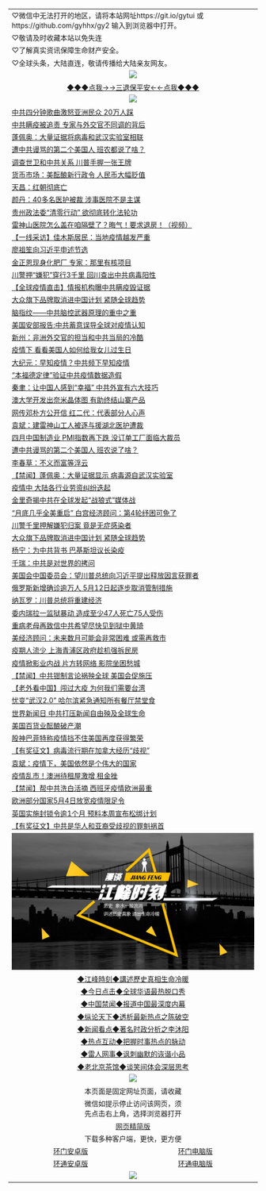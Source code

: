  <table>
<tr>
<td colspan="2" align=left>
♡微信中无法打开的地区，请将本站网址https://git.io/gytui 或 https://github.com/gyhhx/gy2 输入到浏览器中打开。 
 </td>
</tr>
 <tr>
 <td colspan="2" align=left>
♡敬请及时收藏本站以免失连
  <tr>
<td colspan="2" align=left>
♡了解真实资讯保障生命财产安全。
 </td>
   <tr>
<td colspan="2" align=left>
♡全球头条，大陆直连，敬请传播给大陆亲友网友。
 </td>
</tr>

</td>
 </tr>
  <tr>
    <td colspan="2" align=center><img src="https://github.com/gyhhx/image-upload/blob/master/3t%20(1).jpg"></td>
 </tr>
 <tr><td colspan="2" align="center"><a href="https://new.xsign.surf/oo.aspx?name=ogQuit&key=wuvfnsbmlgiqemgy&from=gy">◆◆◆点我→→三退保平安←←点我◆◆◆</a></td></tr>
  <tr>
    <td colspan="2" align=center><img src="https://cdn.jsdelivr.net/gh/gyoupiodf/im1/%E7%BD%91%E9%97%A8%E6%96%B0%E9%97%BB1.jpg"></td>
 </tr>
<tr><td colspan="2" align="left"><a href="https://img.xsurf.surf/?name=c1165992&key=wdcctzyyncblgvet&from=gy">中共四分钟歌曲激怒亚洲民众 20万人踩</a></td></tr>
<tr><td colspan="2" align="left"><a href="https://img.xsurf.surf/?name=c1165985&key=wdcctzyyncblgvet&from=gy">中共瞒疫被追责 专家与外交官不同调的背后</a></td></tr>
<tr><td colspan="2" align="left"><a href="https://img.xsurf.surf/?name=c1166030&key=wdcctzyyncblgvet&from=gy">蓬佩奥：大量证据将病毒和武汉实验室相联</a></td></tr>
<tr><td colspan="2" align="left"><a href="https://img.xsurf.surf/?name=c1166023&key=wdcctzyyncblgvet&from=gy">遭中共谩骂的第二个美国人 班农都说了啥？</a></td></tr>
<tr><td colspan="2" align="left"><a href="https://img.xsurf.surf/?name=c1166022&key=wdcctzyyncblgvet&from=gy">调查世卫和中共关系 川普手握一张王牌</a></td></tr>
<tr><td colspan="2" align="left"><a href="https://img.xsurf.surf/?name=c1166037&key=wdcctzyyncblgvet&from=gy">货币市场：美酝酿新行政令 人民币大幅贬值</a></td></tr>
<tr><td colspan="2" align="left"><a href="https://img.xsurf.surf/?name=c1166017&key=wdcctzyyncblgvet&from=gy">天昌：红朝彻底亡</a></td></tr>
<tr><td colspan="2" align="left"><a href="https://img.xsurf.surf/?name=c1165993&key=wdcctzyyncblgvet&from=gy">颜丹：40多名医护被裁 涉事医院不是主谋</a></td></tr>
<tr><td colspan="2" align="left"><a href="https://img.xsurf.surf/?name=c1166031&key=wdcctzyyncblgvet&from=gy">贵州政法委“清零行动” 欲彻底转化法轮功</a></td></tr>
<tr><td colspan="2" align="left"><a href="https://img.xsurf.surf/?name=c1166000&key=wdcctzyyncblgvet&from=gy">雷神山医院怎么盖在咱隔壁了？晦气！要求退房！（视频）</a></td></tr>
<tr><td colspan="2" align="left"><a href="https://img.xsurf.surf/?name=c1166042&key=wdcctzyyncblgvet&from=gy">【一线采访】佳木斯居民：当地疫情越发严重</a></td></tr>
<tr><td colspan="2" align="left"><a href="https://img.xsurf.surf/?name=c1166014&key=wdcctzyyncblgvet&from=gy">廖祖笙向习近平申述节选</a></td></tr>
<tr><td colspan="2" align="left"><a href="https://img.xsurf.surf/?name=c1166027&key=wdcctzyyncblgvet&from=gy">金正恩现身化肥厂 专家：那里有核项目</a></td></tr>
<tr><td colspan="2" align="left"><a href="https://img.xsurf.surf/?name=c1166044&key=wdcctzyyncblgvet&from=gy">川警押“嫌犯”穿行3千里 回川查出中共病毒阳性</a></td></tr>
<tr><td colspan="2" align="left"><a href="https://img.xsurf.surf/?name=c1165991&key=wdcctzyyncblgvet&from=gy">【全球疫情直击】情报机构曝中共瞒疫毁证据</a></td></tr>
<tr><td colspan="2" align="left"><a href="https://img.xsurf.surf/?name=c1166025&key=wdcctzyyncblgvet&from=gy">大众旗下品牌取消进中国计划 紧随全球趋势</a></td></tr>
<tr><td colspan="2" align="left"><a href="https://img.xsurf.surf/?name=c1166018&key=wdcctzyyncblgvet&from=gy">脑指纹——中共脑控武器原理的重中之重</a></td></tr>
<tr><td colspan="2" align="left"><a href="https://img.xsurf.surf/?name=c1166032&key=wdcctzyyncblgvet&from=gy">美国安部报告:中共蓄意误导全球对疫情认知</a></td></tr>
<tr><td colspan="2" align="left"><a href="https://img.xsurf.surf/?name=c1166034&key=wdcctzyyncblgvet&from=gy">新州：非洲外交官的担当和中共当局的冷酷</a></td></tr>
<tr><td colspan="2" align="left"><a href="https://img.xsurf.surf/?name=c1166036&key=wdcctzyyncblgvet&from=gy">疫情下 看看美国人如何给我女儿过生日</a></td></tr>
<tr><td colspan="2" align="left"><a href="https://img.xsurf.surf/?name=c1166021&key=wdcctzyyncblgvet&from=gy">大纪元：早知疫情？中共频下早知疫情</a></td></tr>
<tr><td colspan="2" align="left"><a href="https://img.xsurf.surf/?name=c1166013&key=wdcctzyyncblgvet&from=gy">“本福德定律”验证中共疫情数据造假</a></td></tr>
<tr><td colspan="2" align="left"><a href="https://img.xsurf.surf/?name=c1166009&key=wdcctzyyncblgvet&from=gy">秦聿：让中国人感到“幸福”  中共外宣有六大技巧</a></td></tr>
<tr><td colspan="2" align="left"><a href="https://img.xsurf.surf/?name=c1165998&key=wdcctzyyncblgvet&from=gy">澳大学开发出奈米晶体图 有助终结山寨产品</a></td></tr>
<tr><td colspan="2" align="left"><a href="https://img.xsurf.surf/?name=c1166047&key=wdcctzyyncblgvet&from=gy">网传邓朴方公开信 红二代：代表部分人心声</a></td></tr>
<tr><td colspan="2" align="left"><a href="https://img.xsurf.surf/?name=c1166008&key=wdcctzyyncblgvet&from=gy">袁斌：建雷神山工人被逐与援湖北医护遭裁</a></td></tr>
<tr><td colspan="2" align="left"><a href="https://img.xsurf.surf/?name=c1166043&key=wdcctzyyncblgvet&from=gy">四月中国制造业 PMI指数再下跌 没订单工厂面临大裁员</a></td></tr>
<tr><td colspan="2" align="left"><a href="https://img.xsurf.surf/?name=c1166040&key=wdcctzyyncblgvet&from=gy">遭中共谩骂的第二个美国人 班农说了啥？</a></td></tr>
<tr><td colspan="2" align="left"><a href="https://img.xsurf.surf/?name=c1166035&key=wdcctzyyncblgvet&from=gy">李春草：不义而富等浮云</a></td></tr>
<tr><td colspan="2" align="left"><a href="https://img.xsurf.surf/?name=c1166050&key=wdcctzyyncblgvet&from=gy">【禁闻】蓬佩奥：大量证据显示 病毒源自武汉实验室</a></td></tr>
<tr><td colspan="2" align="left"><a href="https://img.xsurf.surf/?name=c1166041&key=wdcctzyyncblgvet&from=gy">疫情中 大陆各行业劳资纠纷迭起</a></td></tr>
<tr><td colspan="2" align="left"><a href="https://img.xsurf.surf/?name=c1166026&key=wdcctzyyncblgvet&from=gy">金里奇揭中共在全球发起“战狼式”媒体战</a></td></tr>
<tr><td colspan="2" align="left"><a href="https://img.xsurf.surf/?name=c1166038&key=wdcctzyyncblgvet&from=gy">“月底几乎全美重启” 白宫经济顾问：第4轮纾困可免了</a></td></tr>
<tr><td colspan="2" align="left"><a href="https://img.xsurf.surf/?name=c1166046&key=wdcctzyyncblgvet&from=gy">川警千里押解嫌犯归案 竟是无症感染者</a></td></tr>
<tr><td colspan="2" align="left"><a href="https://img.xsurf.surf/?name=c1166006&key=wdcctzyyncblgvet&from=gy">大众旗下品牌取消进中国计划 紧随全球趋势</a></td></tr>
<tr><td colspan="2" align="left"><a href="https://img.xsurf.surf/?name=c1166015&key=wdcctzyyncblgvet&from=gy">杨宁：为中共背书 巴基斯坦议长染疫</a></td></tr>
<tr><td colspan="2" align="left"><a href="https://img.xsurf.surf/?name=c1166010&key=wdcctzyyncblgvet&from=gy">千瑞：中共是对世界的拷问</a></td></tr>
<tr><td colspan="2" align="left"><a href="https://img.xsurf.surf/?name=c1166016&key=wdcctzyyncblgvet&from=gy">美国会中国委员会：望川普总统向习近平提出释放因言获罪者</a></td></tr>
<tr><td colspan="2" align="left"><a href="https://img.xsurf.surf/?name=c1165997&key=wdcctzyyncblgvet&from=gy">俄罗斯新增确诊逾万人 5月12日起逐步取消管制措施</a></td></tr>
<tr><td colspan="2" align="left"><a href="https://img.xsurf.surf/?name=c1166024&key=wdcctzyyncblgvet&from=gy">纳瓦罗：川普总统将重建经济</a></td></tr>
<tr><td colspan="2" align="left"><a href="https://img.xsurf.surf/?name=c1166002&key=wdcctzyyncblgvet&from=gy">委内瑞拉一监狱暴动 造成至少47人死亡75人受伤</a></td></tr>
<tr><td colspan="2" align="left"><a href="https://img.xsurf.surf/?name=c1165999&key=wdcctzyyncblgvet&from=gy">重病老母再致信中共希望尽快见到狱中黄琦</a></td></tr>
<tr><td colspan="2" align="left"><a href="https://img.xsurf.surf/?name=c1166004&key=wdcctzyyncblgvet&from=gy">美经济顾问：未来数月可能会非常困难 或需再救市</a></td></tr>
<tr><td colspan="2" align="left"><a href="https://img.xsurf.surf/?name=c1166020&key=wdcctzyyncblgvet&from=gy">疫期人流少 上海青浦区政府趁机强拆民房</a></td></tr>
<tr><td colspan="2" align="left"><a href="https://img.xsurf.surf/?name=c1166012&key=wdcctzyyncblgvet&from=gy">疫情掀影业内战 片方转网络 影院坐困愁城</a></td></tr>
<tr><td colspan="2" align="left"><a href="https://img.xsurf.surf/?name=c1166051&key=wdcctzyyncblgvet&from=gy">【禁闻】中共钳制言论祸殃全球 美国会促施压</a></td></tr>
<tr><td colspan="2" align="left"><a href="https://img.xsurf.surf/?name=c1166045&key=wdcctzyyncblgvet&from=gy">【老外看中国】闯过大疫 为何我们需要台湾</a></td></tr>
<tr><td colspan="2" align="left"><a href="https://img.xsurf.surf/?name=c1166048&key=wdcctzyyncblgvet&from=gy">忧变“武汉2.0” 哈尔滨紧急通知所有餐厅禁堂食</a></td></tr>
<tr><td colspan="2" align="left"><a href="https://img.xsurf.surf/?name=c1166011&key=wdcctzyyncblgvet&from=gy">世界新闻日 中共打压新闻自由殃及全球生命</a></td></tr>
<tr><td colspan="2" align="left"><a href="https://img.xsurf.surf/?name=c1166019&key=wdcctzyyncblgvet&from=gy">美国百货业酝酿破产潮</a></td></tr>
<tr><td colspan="2" align="left"><a href="https://img.xsurf.surf/?name=c1166001&key=wdcctzyyncblgvet&from=gy">股神巴菲特称疫情挡不住美国再度获得繁荣</a></td></tr>
<tr><td colspan="2" align="left"><a href="https://img.xsurf.surf/?name=c1166007&key=wdcctzyyncblgvet&from=gy">【有奖征文】病毒流行期在加拿大经历“歧视”</a></td></tr>
<tr><td colspan="2" align="left"><a href="https://img.xsurf.surf/?name=c1166049&key=wdcctzyyncblgvet&from=gy">袁斌：疫情下，美国依然是个伟大的国家</a></td></tr>
<tr><td colspan="2" align="left"><a href="https://img.xsurf.surf/?name=c1165995&key=wdcctzyyncblgvet&from=gy">疫情乱市！澳洲待租屋激增 租金挫</a></td></tr>
<tr><td colspan="2" align="left"><a href="https://img.xsurf.surf/?name=c1166052&key=wdcctzyyncblgvet&from=gy">【禁闻】帮中共洗白活摘 西班牙疫情欧洲最重</a></td></tr>
<tr><td colspan="2" align="left"><a href="https://img.xsurf.surf/?name=c1166003&key=wdcctzyyncblgvet&from=gy">欧洲部分国家5月4日放宽疫情限足令</a></td></tr>
<tr><td colspan="2" align="left"><a href="https://img.xsurf.surf/?name=c1165996&key=wdcctzyyncblgvet&from=gy">英国实施封锁令逾1个月 预料本周宣布松绑计划</a></td></tr>
<tr><td colspan="2" align="left"><a href="https://img.xsurf.surf/?name=c1166033&key=wdcctzyyncblgvet&from=gy">【有奖征文】中共是华人和亚裔受歧视的罪魁祸首</a></td></tr>

 <tr>
   <td colspan="2" align=center><img src="https://github.com/gyoupiodf/im1/blob/master/jf-1.jpg"></td>
  </tr>
   <tr>
   <td colspan="2" align=center> 
<a href="https://new.xsign.surf/oo.aspx?name=c922850&key=wuvfnsbmlgiqemgy&from=gy&tag=9877">◆江峰時刻◆講述歷史真相生命冷暖</a><br/>
    </td>
  </tr>
   <tr>
   <td colspan="2" align=center> 
<a href="https://new.xsign.surf/oo.aspx?name=c816850&key=wuvfnsbmlgiqemgy&from=gy&tag=9877">◆今日点击◆全球华语最热脱口秀</a><br/>
    </td>
  </tr>
  <tr>
  <td colspan="2" align=center>
<a href="https://new.xsign.surf/oo.aspx?name=c816860&key=wuvfnsbmlgiqemgy&from=gy&tag=99733110">◆中国禁闻◆报道中国最深度内幕</a><br/>
   </tr>
  <tr>
     <td colspan="2" align=center>
<a href="https://new.xsign.surf/oo.aspx?name=c816855&key=wuvfnsbmlgiqemgy&from=gy&tag=997110">◆纵论天下◆透析最新热点之陈破空</a><br/>
   </tr>
   <tr>
      <td colspan="2" align=center>
<a href="https://new.xsign.surf/oo.aspx?name=c838308&key=wuvfnsbmlgiqemgy&from=gy&tag=9973110">◆新闻看点◆著名时政分析之李沐阳</a><br/>
   </tr>
   <tr>
     <td colspan="2" align=center>
<a href="https://new.xsign.surf/oo.aspx?name=c816852&key=wuvfnsbmlgiqemgy&from=gy&tag=9733110">◆热点互动◆把握时事热点的脉动</a><br/>
   </tr>
   <tr>
      <td colspan="2" align=center>
<a href="https://new.xsign.surf/oo.aspx?name=c816694&key=wuvfnsbmlgiqemgy&from=gy&tag=93310">◆雷人网事◆讽刺幽默的诙谐小品</a><br/>
   </tr>
   <tr>
    <td colspan="2" align=center>
<a href="https://new.xsign.surf/oo.aspx?name=c816650&key=wuvfnsbmlgiqemgy&from=gy&tag=9973110">◆老北京茶馆◆谈笑间体会深层思考</a><br/>
   </tr>
 
  <tr>
    <td colspan="2" align="center"><img src="https://cdn.jsdelivr.net/gh/opipe/up/oGate65.jpg"/></td>
  </tr>
  <tr>
    <td colspan="2" align="center">本页面是固定网址页面，请收藏</td>
  <tr>
  <tr>
    <td colspan="2" align="center">微信如提示停止访问该网页，须<br/>先点击右上角，选择浏览器打开</td>
  <tr>
  <tr>
    <td colspan="2" align="center"><a href="https://gitcdn.xyz/cdn/otiny/up/master/show004.htm">网页精简版</a></td>
  </tr>
  <tr>
    <td colspan="2" align="center">下载多种客户端，更快，更方便</td>
  <tr>
  <tr>
    <td align="center"><a href="https://cdn.jsdelivr.net/gh/opipe/up/oGatea.apk">环门安卓版</a></td>
    <td align="center"><a href="https://cdn.jsdelivr.net/gh/opipe/up/oGate.zip">环门电脑版</a></td>
  </tr>
  <tr>
    <td align="center"><a href="https://cdn.jsdelivr.net/gh/opipe/up/oPipe.apk">环通安卓版</a></td>
    <td align="center"><a href="https://raw.githubusercontent.com/opipe/up/master/oPipe.zip">环通电脑版</a></td>
  </tr>
  <tr>
    <td colspan="2" align="center"><img src="https://cdn.jsdelivr.net/gh/opipe/up/oGate640.jpg"/></td>
  </tr>
</table>


